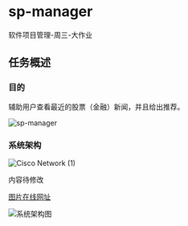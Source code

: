 # sp-manager
软件项目管理-周三-大作业



## 任务概述

### 目的

辅助用户查看最近的股票（金融）新闻，并且给出推荐。





![sp-manager](C:/Users/86136/Downloads/sp-manager.jpg)





### 系统架构

![Cisco Network (1)](C:/Users/86136/Downloads/Cisco%20Network%20(1).jpg)

内容待修改

[图片在线网址](https://www.processon.com/view/link/63207fb31efad46b0aa98a80)

![系统架构图](C:/Users/86136/Downloads/%E7%B3%BB%E7%BB%9F%E6%9E%B6%E6%9E%84%E5%9B%BE.jpg)



